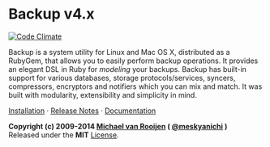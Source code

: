 Backup v4.x
===========
[![Code Climate](https://codeclimate.com/github/meskyanichi/backup.png)](https://codeclimate.com/github/meskyanichi/backup)

Backup is a system utility for Linux and Mac OS X, distributed as a RubyGem, that allows you to easily perform backup
operations. It provides an elegant DSL in Ruby for _modeling_ your backups. Backup has built-in support for various
databases, storage protocols/services, syncers, compressors, encryptors and notifiers which you can mix and match. It
was built with modularity, extensibility and simplicity in mind.

[Installation][] &middot; [Release Notes][] &middot; [Documentation][]


**Copyright (c) 2009-2014 [Michael van Rooijen][] ( [@meskyanichi][] )**  
Released under the **MIT** [License](LICENSE.md).

[Installation]:  http://meskyanichi.github.io/backup/v4/installation
[Release Notes]: http://meskyanichi.github.io/backup/v4/release-notes
[Documentation]: http://meskyanichi.github.io/backup/v4
[Michael van Rooijen]: http://michaelvanrooijen.com
[@meskyanichi]: http://twitter.com/#!/meskyanichi
